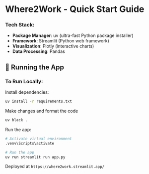 # Where2Work - Quick Start Guide

### Tech Stack:
- **Package Manager**: uv (ultra-fast Python package installer)
- **Framework**: Streamlit (Python web framework)
- **Visualization**: Plotly (interactive charts)
- **Data Processing**: Pandas


## 🚀 Running the App

### To Run Locally:

Install dependencies:
```bash
uv install -r requirements.txt
```

Make changes and format the code

```bash
uv black .
```

Run the app:

```bash
# Activate virtual environment
.venv\Scripts\activate

# Run the app
uv run streamlit run app.py
```
Deployed at `https://where2work.streamlit.app/`